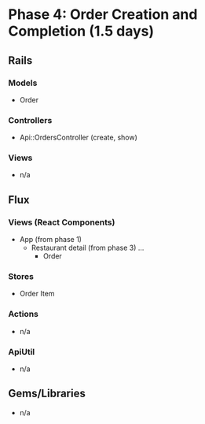 # Phase 4: Order Creation and Completion (1.5 days)

## Rails
### Models
* Order

### Controllers
* Api::OrdersController (create, show)

### Views
* n/a

## Flux
### Views (React Components)
* App (from phase 1)
  - Restaurant detail (from phase 3)
  ...
    - Order

### Stores
* Order Item

### Actions
* n/a

### ApiUtil
* n/a

## Gems/Libraries
* n/a
